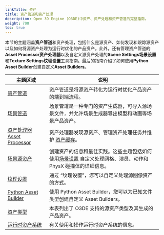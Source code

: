 ```yaml
---
linkTitle: 资产 
title: 资产管道和资产处理 
description: Open 3D Engine (O3DE)中资产、资产处理和资产管道的完整指南。
weight: 700
toc: true
---
```


本节的主题涵盖**资产管道**和资产处理，包括什么是源资产、如何发现和跟踪源资产以及如何将源资产处理为运行时优化的产品资产。此外，还有管理资产管道的**Asset Processor资产处理器**以及自定义源资产处理的**Scene Settings场景设置**和**Texture Settings纹理设置**工具指南。最后的指南介绍了如何使用**Python Asset Builder**创建自定义**Asset Builders**。

| 主题区域 | 说明 |
| --- | --- |
| [资产管道](pipeline) | 资产管道是将源资产转化为运行时优化产品资产的端到端流程。 |
| [场景管道](scene-pipeline) | 场景管道是一种专门的资产生成器，可导入源场景文件，并允许场景生成器导出模型和动画等场景产品资产。  |
| [资产处理器Asset Processor](asset-processor) | 资产处理器发现源资产、管理资产处理任务并维护 [资产缓存](pipeline/asset-cache)。 |
| [场景源资产](scene-settings) | 创建资产的信息和最佳实践。这些主题包括如何使用[场景设置](scene-settings/scene-settings) 自定义处理网格、演员、动作和 PhysX 碰撞体的详细信息。 |
| [纹理设置](texture-settings) | 通过 “纹理设置”，您可以自定义处理源图像资产的方式。 |
| [Python Asset Builder](builder) | 使用 Python Asset Builder，您可以为已知文件类型创建自定义 Asset Builders。 |
| [资产类型](asset-types) | 本表列出了 O3DE 支持的源资产类型及其生成的产品资产。 |
| [运行时资产系统](runtime) | 有关使用和操作运行时资产系统的信息。 |
